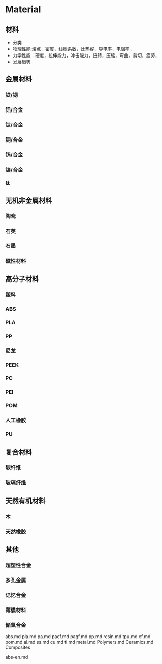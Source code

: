 # Material

## 材料
  * 分类
  * 物理性能:熔点，密度，线胀系数，比热容，导电率，电阻率，
  * 力学性能：硬度，拉伸能力，冲击能力，扭转，压缩，弯曲，剪切，疲劳，
  * 发展趋势
## 金属材料
### 铁/钢
### 铝/合金
### 钛/合金
### 铜/合金
### 钨/合金
### 镍/合金
#### 钛

## 无机非金属材料 
### 陶瓷
### 石英
### 石墨
### 磁性材料

## 高分子材料
### 塑料
### ABS
### PLA
### PP
### 尼龙
### PEEK
### PC
### PEI
### POM
### 人工橡胶
### PU


## 复合材料
### 碳纤维
### 玻璃纤维

## 天然有机材料
### 木
### 天然橡胶
## 其他
### 超塑性合金
### 多孔金属
### 记忆合金
### 薄膜材料
### 储氢合金



abs.md
pla.md
pa.md
pacf.md
pagf.md
pp.md
resin.md
tpu.md
cf.md
pom.md
al.md
ss.md
cu.md
ti.md
metal.md
Polymers.md
Ceramics.md
Composites


abs-en.md

